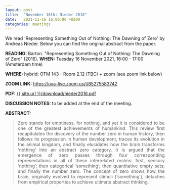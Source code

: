 ```yaml
---
layout: post
title:  "November 16th: Nieder 2016" 
date:   2021-11-16 16:00:00 +0200
categories: meetings
---
```


<p style="text-align: justify;">
 We read 'Representing Something Out of Nothing: The Dawning of Zero' by Andreas Nieder. Below you can find the original abstract from the paper.

</p>

<b> READING:</b> Barton. "Representing Something Out of Nothing: The Dawning of Zero" (2016).
<b> WHEN:</b>  Tuesday 16 November 2021, 16:00 - 17:00 (Amsterdam time)

<b> WHERE:</b> hybrid: OTM 143 - Room 2.12 (TBC)  + zoom (see zoom link below)

<b> ZOOM LINK:</b> <a href="https://uva-live.zoom.us/j/85275583742"  target="_blank" rel="noopener noreferrer">https://uva-live.zoom.us/j/85275583742</a>

<b> PDF:</b>  <a href="{{ site.url }}/download/nieder2016.pdf"  target="_blank" rel="noopener noreferrer">{{ site.url }}/download/nieder2016.pdf</a>

<b> DISCUSSION NOTES:</b> to be added at the end of the meeting. 

<b> ABSTRACT: </b>

<blockquote>
<p style="text-align: justify;">
Zero stands for emptiness, for nothing, and yet it is considered to be one of the greatest achievements of humankind. This review first recapitulates the discovery of the number zero in human history, then follows its progression in human development, traces its evolution in the animal kingdom, and finally elucidates how the brain transforms ‘nothing’ into an abstract zero category. It is argued that the emergence of zero passes through four corresponding representations in all of these interrelated realms: first, sensory ‘nothing’; then categorical ‘something’; then quantitative empty sets; and finally the number zero. The concept of zero shows how the brain, originally evolved to represent stimuli (‘something’), detaches from empirical properties to achieve ultimate abstract thinking.
</p>


</blockquote>
